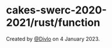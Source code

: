 # cakes-swerc-2020-2021/rust/function

Created by [@Divlo](https://github.com/Divlo) on 4 January 2023.
